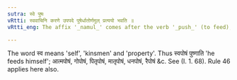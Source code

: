 ```yaml
---
sutra: स्वे पुषः
vRtti: स्ववाचिनि करणे उपपदे पुषेर्धातोर्णमुल् प्रत्ययो भवति ॥
vRtti_eng: The affix '_namul_' comes after the verb '_push_' (to feed), when a word in the Instrumental case, having the sense of '_sva_' is in composition.

---
```

The word स्व means 'self', 'kinsmen' and 'property'. Thus स्वपोषं पुष्णाति 'he feeds himself'; आत्मपोषं, गोपोषं, पितृपोषं, मातृपोषं, धनपोषं, रैपोषं &c. See (I. 1. 68). Rule 46 applies here also.